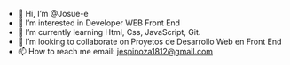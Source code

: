 - 👋 Hi, I’m @Josue-e
- 👀 I’m interested in Developer WEB Front End
- 🌱 I’m currently learning Html, Css, JavaScript, Git.
- 💞️ I’m looking to collaborate on Proyetos de Desarrollo Web en Front End
- 📫 How to reach me email: jespinoza1812@gmail.com 

<!---
Josue-e/Josue-e is a ✨ special ✨ repository because its `README.md` (this file) appears on your GitHub profile.
You can click the Preview link to take a look at your changes.
--->

